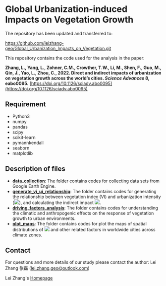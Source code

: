 # Global Urbanization-induced Impacts on Vegetation Growth

The repository has been updated and transferred to:

https://github.com/leizhang-geo/Global_Urbanization_Impacts_on_Vegetation.git

This repository contains the code used for the analysis in the paper:

**Zhang, L., Yang, L., Zohner, C.M., Crowther, T.W., Li, M., Shen, F., Guo, M., Qin, J., Yao, L., Zhou, C., 2022. Direct and indirect impacts of urbanization on vegetation growth across the world’s cities. *Science Advances* 8, eabo0095.** [https://doi.org/10.1126/sciadv.abo0095](https://doi.org/10.1126/sciadv.abo0095)

## Requirement
- Python3
- numpy
- pandas
- scipy
- scikit-learn
- pymannkendall
- seaborn
- matplotlib

## Description of files
- [**data_collection**](https://github.com/zlxy9892/Global_Urbanization_Impacts_on_Vegetation/tree/main/data_collection): The folder contains codes for collecting data sets from Google Earth Engine.
- [**generate_vi_ui_relationship**](https://github.com/zlxy9892/Global_Urbanization_Impacts_on_Vegetation/tree/main/generate_vi_ui_relationship): The folder contains codes for generating the relationship between vegetation index (VI) and urbanization intensity (![](http://latex.codecogs.com/gif.latex?\\beta)), and calculating the indirect impact ![](http://latex.codecogs.com/gif.latex?\\omega_i).
- [**driving_factors_analysis**](https://github.com/zlxy9892/Global_Urbanization_Impacts_on_Vegetation/tree/main/driving_factors_analysis): The folder contains codes for understanding the climatic and anthropogenic effects on the response of vegetation growth to urban environments.
- [**plot_maps**](https://github.com/zlxy9892/Global_Urbanization_Impacts_on_Vegetation/tree/main/plot_maps): The folder contains codes for plot the maps of spatial distributions of ![](http://latex.codecogs.com/gif.latex?\\omega_i) and other related factors in worldwide cities across climate zones.

## Contact

For questions and more details of our study please contact the author: Lei Zhang 张磊 (lei.zhang.geo@outlook.com)

Lei Zhang's [Homepage](https://leizhang-geo.github.io/)
